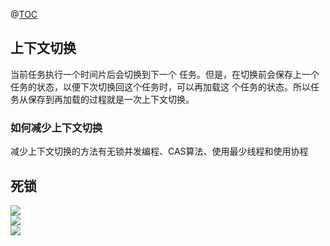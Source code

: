 @[TOC](Java并发常见问题)

## 上下文切换
当前任务执行一个时间片后会切换到下一个
任务。但是，在切换前会保存上一个任务的状态，以便下次切换回这个任务时，可以再加载这
个任务的状态。所以任务从保存到再加载的过程就是一次上下文切换。
### 如何减少上下文切换
减少上下文切换的方法有无锁并发编程、CAS算法、使用最少线程和使用协程

## 死锁
<img src="https://github.com/myacai/JavaHandBook/blob/master/images/java/死锁产生条件.PNG" width=""/></br>
<img src="https://github.com/myacai/JavaHandBook/blob/master/images/java/避免死锁.PNG" width=""/></br>
<img src="https://github.com/myacai/JavaHandBook/blob/master/images/java/避免死锁2.PNG" width=""/></br>